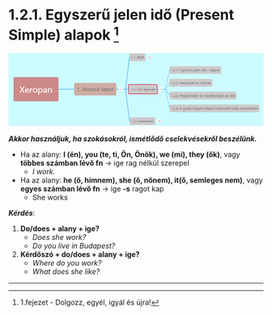 # 1.2.1. Egyszerű jelen idő (Present Simple) alapok [^1]

![1.2](images/1.2.png)

***Akkor használjuk, ha szokásokról, ismétlődő cselekvésekről beszélünk.***

* Ha az alany: **I (én), you (te, ti, Ön, Önök), we (mi), they (ők)**, vagy **többes számban lévő fn** -> ige rag nélkül szerepel
  * *I work.*
* Ha az alany: **he (ő, hímnem), she (ő, nőnem), it(ő, semleges nem)**, vagy **egyes számban lévő fn** -> ige **-s** ragot kap
  * She works

***Kérdés***:

1. **Do/does + alany + ige?**
   * *Does she work?*
   * *Do you live in Budapest?*
2. **Kérdőszó + do/does + alany + ige?**
   * *Where do you work?*
   * *What does she like?*

---
[^1]: 1.fejezet - Dolgozz, egyél, igyál és újra!